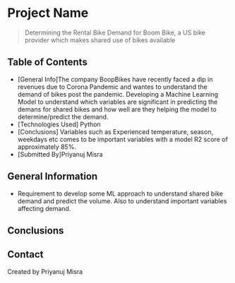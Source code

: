 # Project Name
> Determining the Rental Bike Demand for Boom Bike, a US bike provider which makes shared use of bikes available


## Table of Contents
* [General Info]The company BoopBikes have recently faced a dip in revenues due to Corona Pandemic and wantes to  understand the demand  of bikes post the pandemic. Developing a Machine Learning Model to understand which variables are significant in predicting the demans for shared bikes and how well are they helping the model to determine/predict the demand.
* [Technologies Used] Python
* [Conclusions] Variables such as Experienced temperature, season, weekdays etc comes to be important variables with a model R2 score of approximately 85%.
* [Submitted By]Priyanuj Misra

<!-- You can include any other section that is pertinent to your problem -->

## General Information
- Requirement to develop some ML approach to understand shared bike demand and predict the volume. Also to understand important variables affecting demand.



<!-- You don't have to answer all the questions - just the ones relevant to your project. -->

## Conclusions




<!-- As the libraries versions keep on changing, it is recommended to mention the version of library used in this project -->




## Contact
Created by Priyanuj Misra


<!-- Optional -->
<!-- ## License -->
<!-- This project is open source and available under the [... License](). -->

<!-- You don't have to include all sections - just the one's relevant to your project -->